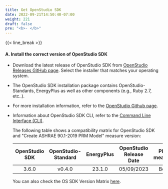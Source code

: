 ```yaml
---
title: Get OpenStudio SDK
date: 2022-09-21T14:50:40-07:00
weight: 221
draft: false
pre: "<b>- </b>"
---
```


{{< line_break >}}

#### A. Install the correct version of OpenStudio SDK

- Download the latest release of OpenStudio SDK from [OpenStudio Releases GitHub page](https://github.com/NREL/OpenStudio/releases). Select the installer that matches your operating system.
- The OpenStudio SDK installation package contains OpenStudio-Standards, EnergyPlus as well as other components (e.g., Ruby 2.7, etc..).
- For more installation information, refer to the [OpenStudio Github page](https://github.com/NREL/OpenStudio).
- Information about OpenStudio SDK CLI, refer to the [Command Line Interface (CLI)](http://nrel.github.io/OpenStudio-user-documentation/reference/command_line_interface/).

  The following table shows a compatibility matrix for OpenStudio SDK and "Create ASHRAE 90.1-2019 PRM Model" measure version:

  | OpenStudio SDK | OpenStudio-Standard | EnergyPlus | OpenStudio Release Date | PRM measure |
  | :------------: | :-----------------: | :--------: | :---------------------: | :---------: |
  |     3.6.0      |       v0.4.0        |   23.1.0   |       05/09/2023        |     Beta    |

  You can also check the OS SDK Version Matrix [here](https://github.com/NREL/OpenStudio/wiki/OpenStudio-SDK-Version-Compatibility-Matrix).

  <!-- Add this line above after Nov release after confirming the versions 
  |     3.7.0     |     v0.5.0      |   24.1.0   |       11/09/2023        |       v1.0.0        |
  -->

